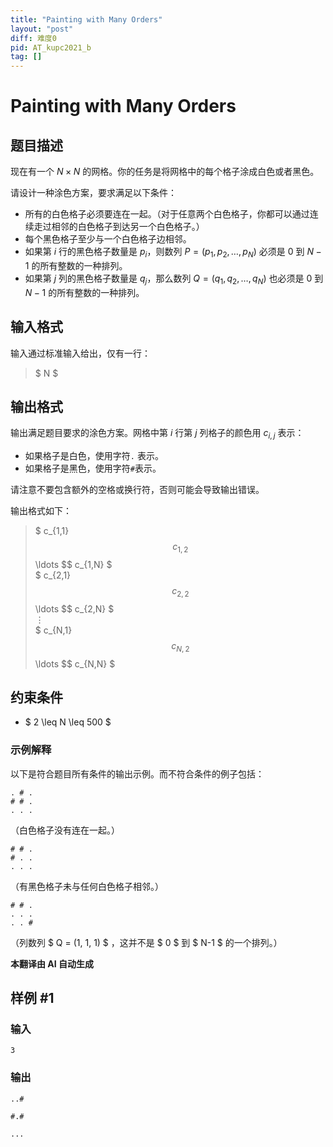 ```yaml
---
title: "Painting with Many Orders"
layout: "post"
diff: 难度0
pid: AT_kupc2021_b
tag: []
---
```


# Painting with Many Orders

## 题目描述

现在有一个 $N \times N$ 的网格。你的任务是将网格中的每个格子涂成白色或者黑色。

请设计一种涂色方案，要求满足以下条件：

- 所有的白色格子必须要连在一起。（对于任意两个白色格子，你都可以通过连续走过相邻的白色格子到达另一个白色格子。）
- 每个黑色格子至少与一个白色格子边相邻。
- 如果第 $i$ 行的黑色格子数量是 $p_i$，则数列 $P = (p_1, p_2, \ldots, p_N)$ 必须是 $0$ 到 $N-1$ 的所有整数的一种排列。
- 如果第 $j$ 列的黑色格子数量是 $q_j$，那么数列 $Q = (q_1, q_2, \ldots, q_N)$ 也必须是 $0$ 到 $N-1$ 的所有整数的一种排列。

## 输入格式

输入通过标准输入给出，仅有一行：

> $ N $

## 输出格式

输出满足题目要求的涂色方案。网格中第 $i$ 行第 $j$ 列格子的颜色用 $c_{i,j}$ 表示：

- 如果格子是白色，使用字符`.` 表示。
- 如果格子是黑色，使用字符`#`表示。

请注意不要包含额外的空格或换行符，否则可能会导致输出错误。

输出格式如下：

> $ c_{1,1} $$ c_{1,2} $$ \ldots $$ c_{1,N} $  
> $ c_{2,1} $$ c_{2,2} $$ \ldots $$ c_{2,N} $  
> $\vdots$  
> $ c_{N,1} $$ c_{N,2} $$ \ldots $$ c_{N,N} $

## 约束条件

- $ 2 \leq N \leq 500 $

### 示例解释

以下是符合题目所有条件的输出示例。而不符合条件的例子包括：

``` 
. # .
# # .
. . .
```
（白色格子没有连在一起。）

``` 
# # .
# . .
. . .
```
（有黑色格子未与任何白色格子相邻。）

``` 
# # .
. . .
. . #
```
（列数列 $ Q = (1, 1, 1) $ ，这并不是 $ 0 $ 到 $ N-1 $ 的一个排列。）

 **本翻译由 AI 自动生成**

## 样例 #1

### 输入

```
3
```

### 输出

```
..#
#.#
...
```

